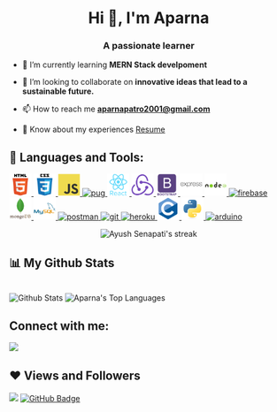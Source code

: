 <h1 align="center">Hi 👋, I'm Aparna</h1>
<h3 align="center">A passionate learner</h3>

- 🌱 I’m currently learning **MERN Stack develpoment**

- 👯 I’m looking to collaborate on **innovative ideas that lead to a sustainable future.**

- 📫 How to reach me **aparnapatro2001@gmail.com**

- 📄 Know about my experiences [Resume](https://drive.google.com/file/d/1de39w7Ivjpz0C7ItHGL1jc7yrm2yEUlB/view?usp=sharing)

## 🚀 Languages and Tools:

<p align="left"> 
  <a href="https://www.w3.org/html/" target="_blank"> <img src="https://raw.githubusercontent.com/devicons/devicon/master/icons/html5/html5-original-wordmark.svg" alt="html5" width="40" height="40"/> </a>
  <a href="https://www.w3schools.com/css/" target="_blank"> <img src="https://raw.githubusercontent.com/devicons/devicon/master/icons/css3/css3-original-wordmark.svg" alt="css3" width="40" height="40"/> </a> 
  <a href="https://developer.mozilla.org/en-US/docs/Web/JavaScript" target="_blank"> <img src="https://raw.githubusercontent.com/devicons/devicon/master/icons/javascript/javascript-original.svg" alt="javascript" width="40" height="40"/> </a> 
  <a href="https://pugjs.org" target="_blank"> <img src="https://cdn.worldvectorlogo.com/logos/pug.svg" alt="pug" width="40" height="40"/> </a>
  <a href="https://reactjs.org/" target="_blank"> <img src="https://raw.githubusercontent.com/devicons/devicon/master/icons/react/react-original-wordmark.svg" alt="react" width="40" height="40"/> </a>
  <a href="https://redux.js.org" target="_blank"> <img src="https://raw.githubusercontent.com/devicons/devicon/master/icons/redux/redux-original.svg" alt="redux" width="40" height="40"/> </a>
  <a href="https://getbootstrap.com" target="_blank"> <img src="https://raw.githubusercontent.com/devicons/devicon/master/icons/bootstrap/bootstrap-plain-wordmark.svg" alt="bootstrap" width="40" height="40"/> </a>
  <a href="https://expressjs.com" target="_blank"> <img src="https://raw.githubusercontent.com/devicons/devicon/master/icons/express/express-original-wordmark.svg" alt="express" width="40" height="40"/> </a>
  <a href="https://nodejs.org" target="_blank"> <img src="https://raw.githubusercontent.com/devicons/devicon/master/icons/nodejs/nodejs-original-wordmark.svg" alt="nodejs" width="40" height="40"/> </a>
  <a href="https://firebase.google.com/" target="_blank"> <img src="https://www.vectorlogo.zone/logos/firebase/firebase-icon.svg" alt="firebase" width="40" height="40"/> </a> 
  <a href="https://www.mongodb.com/" target="_blank"> <img src="https://raw.githubusercontent.com/devicons/devicon/master/icons/mongodb/mongodb-original-wordmark.svg" alt="mongodb" width="40" height="40"/> </a>
  <a href="https://www.mysql.com/" target="_blank"> <img src="https://raw.githubusercontent.com/devicons/devicon/master/icons/mysql/mysql-original-wordmark.svg" alt="mysql" width="40" height="40"/> </a>  
  <a href="https://postman.com" target="_blank"> <img src="https://www.vectorlogo.zone/logos/getpostman/getpostman-icon.svg" alt="postman" width="40" height="40"/> </a>
  <a href="https://git-scm.com/" target="_blank"> <img src="https://www.vectorlogo.zone/logos/git-scm/git-scm-icon.svg" alt="git" width="40" height="40"/> </a>
  <a href="https://heroku.com" target="_blank"> <img src="https://www.vectorlogo.zone/logos/heroku/heroku-icon.svg" alt="heroku" width="40" height="40"/> </a>  
  <a href="https://www.cprogramming.com/" target="_blank"> <img src="https://raw.githubusercontent.com/devicons/devicon/master/icons/c/c-original.svg" alt="c" width="40" height="40"/> </a>
  <a href="https://www.python.org" target="_blank"> <img src="https://raw.githubusercontent.com/devicons/devicon/master/icons/python/python-original.svg" alt="python" width="40" height="40"/> </a>
  <a href="https://www.arduino.cc/" target="_blank"> <img src="https://cdn.worldvectorlogo.com/logos/arduino-1.svg" alt="arduino" width="40" height="40"/> </a>
  

<!-- [![React Badge](https://img.shields.io/badge/-React-61DBFB?style=for-the-badge&labelColor=black&logo=react&logoColor=61DBFB)](#)  [![Javascript Badge](https://img.shields.io/badge/-Javascript-F0DB4F?style=for-the-badge&labelColor=black&logo=javascript&logoColor=F0DB4F)](#) [![Typescript Badge](https://img.shields.io/badge/-Typescript-007acc?style=for-the-badge&labelColor=black&logo=typescript&logoColor=007acc)](#) [![Nodejs Badge](https://img.shields.io/badge/-Nodejs-3C873A?style=for-the-badge&labelColor=black&logo=node.js&logoColor=3C873A)](#) [![GraphQL Badge](https://img.shields.io/badge/-GraphQl-e535ab?style=for-the-badge&labelColor=black&logo=node.js&logoColor=e535ab)](#) -->
<br/>

<p align="center">
    <!-- <a href="https://github.com/Ayush29Ayush/github-readme-streak-stats"> -->
    <a >
        <img title="🔥 Get streak stats for your profile at git.io/streak-stats" alt="Ayush Senapati's streak" src="https://github-readme-streak-stats.herokuapp.com/?user=itsme-aparna&theme=black-ice&hide_border=true&stroke=0000&background=060A0CD0"/>
    </a>
</p>

## 📊 My Github Stats

  <br/>
    <!-- <a href="https:/itsme-aparna/github.com//github-readme-streak-stats"><img alt="Ayush Senapati's Github Stats" src="https://github-readme-stats.vercel.app/api?username=itsme-aparna&show_icons=true&count_private=true&theme=react&hide_border=true&bg_color=0D1117" /></a> -->
    <a ><img alt="Github Stats" src="https://github-readme-stats.vercel.app/api?username=itsme-aparna&show_icons=true&count_private=true&theme=react&hide_border=true&bg_color=0D1117" /></a>
  <!-- <a href="https://github.com/itsme-aparna/github-readme-streak-stats"><img alt="Ayush Senapati's Top Languages" src="https://github-readme-stats.vercel.app/api/top-langs/?username=itsme-aparna&langs_count=8&count_private=true&layout=compact&theme=react&hide_border=true&bg_color=0D1117" /></a> -->
  <a ><img alt="Aparna's Top Languages" src="https://github-readme-stats.vercel.app/api/top-langs/?username=itsme-aparna&langs_count=8&count_private=true&layout=compact&theme=react&hide_border=true&bg_color=0D1117" /></a>
  <br/>
  



## Connect with me:

<p align="left">

<a href = "https://www.linkedin.com/in/aparna-patra-4b07381a3/"><img src="https://img.icons8.com/fluent/48/000000/linkedin.png"/></a>

<!-- <a href = "https://twitter.com/ayushsenapati"><img src="https://img.icons8.com/fluent/48/000000/twitter.png"/></a> -->
<!-- <a href = "https://www.instagram.com/instru_mental_guy/"><img src="https://img.icons8.com/fluent/48/000000/instagram-new.png"/></a> -->
<!-- <a href = "https://www.youtube.com/channel/UC-NXT1lYAOPa3lrgWXqvuHA"><img src="https://img.icons8.com/color/48/000000/youtube-play.png"/></a> -->

</p>

## ❤ Views and Followers

<a>
    <img src="https://komarev.com/ghpvc/?username=itsme-aparna">
</a>
<a href="https://github.com/itsme-aparna?tab=followers"><img src="https://img.shields.io/github/followers/itsme-aparna?label=Followers&style=social" alt="GitHub Badge"></a>
